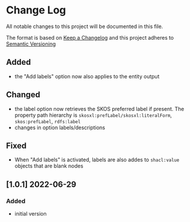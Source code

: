 # Change Log

All notable changes to this project will be documented in this file.

The format is based on [Keep a Changelog](http://keepachangelog.com/) and this project adheres to [Semantic Versioning](https://semver.org/)

## Added

- the "Add labels" option now also applies to the entity output

## Changed

- the label option now retrieves the SKOS preferred label if present. The property path hierarchy is `skosxl:prefLabel/skosxl:literalForm`, `skos:prefLabel`, `rdfs:label`
- changes in option labels/descriptions

## Fixed

- When "Add labels" is activated, labels are also addes to `shacl:value` objects that are blank nodes 

## [1.0.1] 2022-06-29

### Added

- initial version

